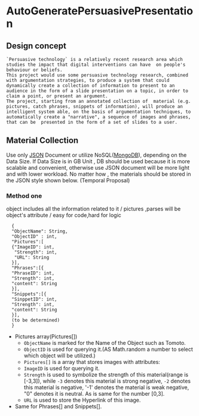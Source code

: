 # AutoGeneratePersuasivePresentation

## Design concept
    `Persuasive technology` is a relatively recent research area which studies the impact that digital interventions can have  on people's behaviour or beliefs. 
    This project would use some persuasive technology research, combined with argumentation strategies, to produce a system that could dynamically create a collection of information to present to an audience in the form of a slide presentation on a topic, in order to claim a point, or present an argument. 
    The project, starting from an annotated collection of  material (e.g. pictures, catch phrases, snippets of information), will produce an intelligent system able, on the basis of argumentation techniques, to automatically create a "narrative", a sequence of images and phrases, that can be  presented in the form of a set of slides to a user. 

## Material Collection 
Use only [JSON](http://www.json.org "JSON") Document or utilize NoSQL([MongoDB](https://www.mongodb.com "MongoDB")), depending on the Data Size. If Data Size is in GB Unit , DB should be used because it is more scalable and convenient, otherwise use JSON document will be more light and with lower workload. 
No matter how , the materials should be stored in the JSON style shown below. (Temporal Proposal)
    
### Method one 
object includes all the information related to it / pictures ,parses will be object's attribute / easy for code,hard for logic

```
  {
  "ObjectName": String,
  "ObjectID" : int,
  "Pictures":[
  {"ImageID": int,
   "Strength": int,
   "URL": String
  }],
  "Phrases":[{
  "PhraseID": int,
  "Strength": int,
  "content": String
  }],
  "Snippets":[{
  "SinppetID": int,
  "Strength": int,
  "content": String
  }],
  (to be determined)
  }  
  ```
* Pictures array(Pictures[])
    * `ObjectName` is marked for the Name of the Object such as Tomoto.
    * `ObjectID` is used for querying it.(AS Math.random a number to select which object will be utilized.) 
    * `Pictures[]` is a array that stores images with attributes:
    * `ImageID` is used for querying it.
    * `Strength` is used to symbolize the strength of this material(range is [-3,3]), while `-3` denotes this material is    strong negative, `-2` denotes this material is negative, '-1' denotes the material is weak negative, "0" denotes it is neutral. As is same for the number [0,3].
    * `URL` is used to store the Hyperlink of this image.
* Same for Phrases[] and Snippets[].
  

  
  
  
    






